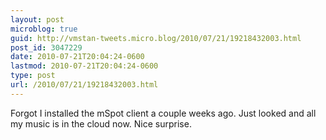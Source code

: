 ```yaml
---
layout: post
microblog: true
guid: http://vmstan-tweets.micro.blog/2010/07/21/19218432003.html
post_id: 3047229
date: 2010-07-21T20:04:24-0600
lastmod: 2010-07-21T20:04:24-0600
type: post
url: /2010/07/21/19218432003.html
---
```

Forgot I installed the mSpot client a couple weeks ago. Just looked and all my music is in the cloud now. Nice surprise.
